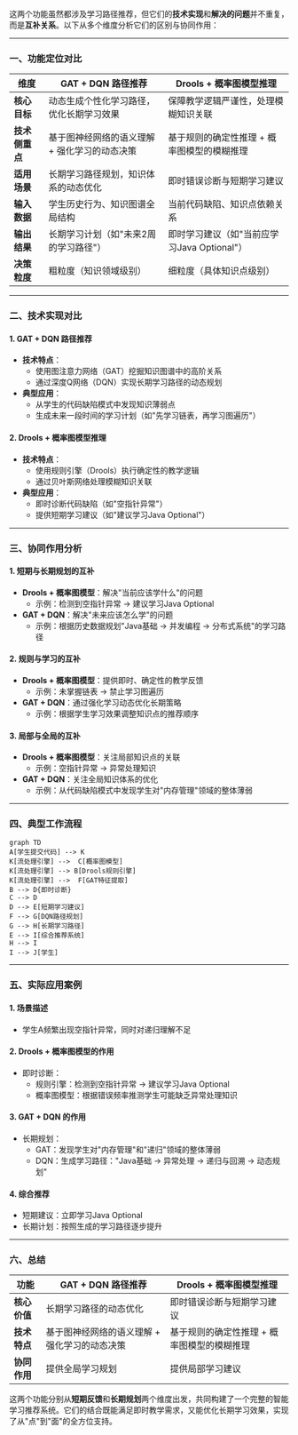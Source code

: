 这两个功能虽然都涉及学习路径推荐，但它们的**技术实现**和**解决的问题**并不重复，而是**互补关系**。以下从多个维度分析它们的区别与协同作用：

---

### 一、功能定位对比

| **维度**       | **GAT + DQN 路径推荐**                        | **Drools + 概率图模型推理**                 |
| -------------- | --------------------------------------------- | ------------------------------------------- |
| **核心目标**   | 动态生成个性化学习路径，优化长期学习效果      | 保障教学逻辑严谨性，处理模糊知识关联        |
| **技术侧重点** | 基于图神经网络的语义理解 + 强化学习的动态决策 | 基于规则的确定性推理 + 概率图模型的模糊推理 |
| **适用场景**   | 长期学习路径规划，知识体系的动态优化          | 即时错误诊断与短期学习建议                  |
| **输入数据**   | 学生历史行为、知识图谱全局结构                | 当前代码缺陷、知识点依赖关系                |
| **输出结果**   | 长期学习计划（如"未来2周的学习路径"）         | 即时学习建议（如"当前应学习Java Optional"） |
| **决策粒度**   | 粗粒度（知识领域级别）                        | 细粒度（具体知识点级别）                    |

---

### 二、技术实现对比

#### 1. **GAT + DQN 路径推荐**
- **技术特点**：
  - 使用图注意力网络（GAT）挖掘知识图谱中的高阶关系
  - 通过深度Q网络（DQN）实现长期学习路径的动态规划
- **典型应用**：
  - 从学生的代码缺陷模式中发现知识薄弱点
  - 生成未来一段时间的学习计划（如"先学习链表，再学习图遍历"）

#### 2. **Drools + 概率图模型推理**
- **技术特点**：
  - 使用规则引擎（Drools）执行确定性的教学逻辑
  - 通过贝叶斯网络处理模糊知识关联
- **典型应用**：
  - 即时诊断代码缺陷（如"空指针异常"）
  - 提供短期学习建议（如"建议学习Java Optional"）

---

### 三、协同作用分析

#### 1. **短期与长期规划的互补**
- **Drools + 概率图模型**：解决"当前应该学什么"的问题
  - 示例：检测到空指针异常 → 建议学习Java Optional
- **GAT + DQN**：解决"未来应该怎么学"的问题
  - 示例：根据历史数据规划"Java基础 → 并发编程 → 分布式系统"的学习路径

#### 2. **规则与学习的互补**
- **Drools + 概率图模型**：提供即时、确定性的教学反馈
  - 示例：未掌握链表 → 禁止学习图遍历
- **GAT + DQN**：通过强化学习动态优化长期策略
  - 示例：根据学生学习效果调整知识点的推荐顺序

#### 3. **局部与全局的互补**
- **Drools + 概率图模型**：关注局部知识点的关联
  - 示例：空指针异常 → 异常处理知识
- **GAT + DQN**：关注全局知识体系的优化
  - 示例：从代码缺陷模式中发现学生对"内存管理"领域的整体薄弱

---

### 四、典型工作流程

```mermaid
graph TD
A[学生提交代码] --> K
K[流处理引擎] -->  C[概率图模型]
K[流处理引擎] --> B[Drools规则引擎]
K[流处理引擎] -->  F[GAT特征提取]
B --> D{即时诊断}
C --> D
D --> E[短期学习建议]
F --> G[DQN路径规划]
G --> H[长期学习路径]
E --> I[综合推荐系统]
H --> I
I --> J[学生]
```

---

### 五、实际应用案例

#### 1. **场景描述**
- 学生A频繁出现空指针异常，同时对递归理解不足

#### 2. **Drools + 概率图模型的作用**
- 即时诊断：
  - 规则引擎：检测到空指针异常 → 建议学习Java Optional
  - 概率图模型：根据错误频率推测学生可能缺乏异常处理知识

#### 3. **GAT + DQN 的作用**
- 长期规划：
  - GAT：发现学生对"内存管理"和"递归"领域的整体薄弱
  - DQN：生成学习路径："Java基础 → 异常处理 → 递归与回溯 → 动态规划"

#### 4. **综合推荐**
- 短期建议：立即学习Java Optional
- 长期计划：按照生成的学习路径逐步提升

---

### 六、总结

| **功能**     | **GAT + DQN 路径推荐**                        | **Drools + 概率图模型推理**                 |
| ------------ | --------------------------------------------- | ------------------------------------------- |
| **核心价值** | 长期学习路径的动态优化                        | 即时错误诊断与短期学习建议                  |
| **技术特点** | 基于图神经网络的语义理解 + 强化学习的动态决策 | 基于规则的确定性推理 + 概率图模型的模糊推理 |
| **协同作用** | 提供全局学习规划                              | 提供局部学习建议                            |

这两个功能分别从**短期反馈**和**长期规划**两个维度出发，共同构建了一个完整的智能学习推荐系统。它们的结合既能满足即时教学需求，又能优化长期学习效果，实现了从"点"到"面"的全方位支持。